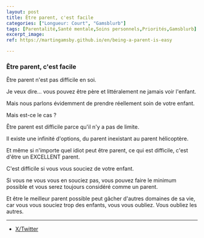 ```yaml
---
layout: post
title: Être parent, c'est facile
categories: ["Longueur: Court", "Gamsblurb"]
tags: [Parentalité,Santé mentale,Soins personnels,Priorités,Gamsblurb]
excerpt_image: 
ref: https://martingamsby.github.io/en/being-a-parent-is-easy

---
```


### **Être parent, c'est facile**

Être parent n'est pas difficile en soi.

Je veux dire... vous pouvez être père et littéralement ne jamais voir l'enfant.

Mais nous parlons évidemment de prendre réellement soin de votre enfant.

Mais est-ce le cas ?

Être parent est difficile parce qu'il n'y a pas de limite.

Il existe une infinité d'options, du parent inexistant au parent hélicoptère.

Et même si n'importe quel idiot peut être parent, ce qui est difficile, c'est d'être un EXCELLENT parent.

C'est difficile si vous vous souciez de votre enfant.

Si vous ne vous vous en souciez pas, vous pouvez faire le minimum possible et vous serez toujours considéré comme un parent.

Et être le meilleur parent possible peut gâcher d'autres domaines de sa vie, car vous vous souciez trop des enfants, vous vous oubliez. Vous oubliez les autres.

---

- [X/Twitter](https://x.com/MartinGamsby/status/1841500201002893313)

